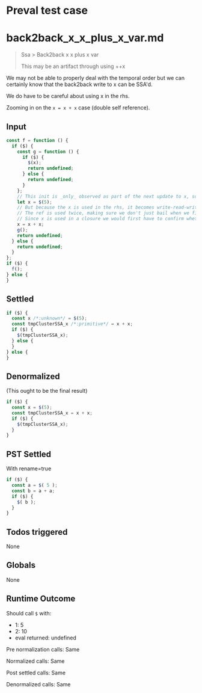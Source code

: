 # Preval test case

# back2back_x_x_plus_x_var.md

> Ssa > Back2back x x plus x var
>
> This may be an artifact through using ++x

We may not be able to properly deal with the temporal order but we can certainly know that the back2back write to x can be SSA'd.

We do have to be careful about using x in the rhs.

Zooming in on the `x = x + x` case (double self reference).

## Input

`````js filename=intro
const f = function () {
  if ($) {
    const g = function () {
      if ($) {
        $(x);
        return undefined;
      } else {
        return undefined;
      }
    };
    // This init is _only_ observed as part of the next update to x, so we should be able to SSA this
    let x = $(5);
    // But because the x is used in the rhs, it becomes write-read-write, which is tricky
    // The ref is used twice, making sure we don't just bail when we find one.
    // Since x is used in a closure we would first have to confirm whether side effects can ref x before doing SSA
    x = x + x;
    g();
    return undefined;
  } else {
    return undefined;
  }
};
if ($) {
  f();
} else {
}
`````


## Settled


`````js filename=intro
if ($) {
  const x /*:unknown*/ = $(5);
  const tmpClusterSSA_x /*:primitive*/ = x + x;
  if ($) {
    $(tmpClusterSSA_x);
  } else {
  }
} else {
}
`````


## Denormalized
(This ought to be the final result)

`````js filename=intro
if ($) {
  const x = $(5);
  const tmpClusterSSA_x = x + x;
  if ($) {
    $(tmpClusterSSA_x);
  }
}
`````


## PST Settled
With rename=true

`````js filename=intro
if ($) {
  const a = $( 5 );
  const b = a + a;
  if ($) {
    $( b );
  }
}
`````


## Todos triggered


None


## Globals


None


## Runtime Outcome


Should call `$` with:
 - 1: 5
 - 2: 10
 - eval returned: undefined

Pre normalization calls: Same

Normalized calls: Same

Post settled calls: Same

Denormalized calls: Same

